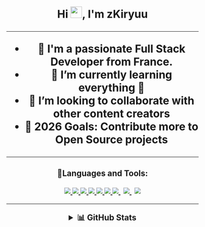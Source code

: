 <h1 align="center"> Hi <img src="https://raw.githubusercontent.com/MartinHeinz/MartinHeinz/master/wave.gif" width="30px">, I'm zKiryuu 
     
---

- 🔭 I'm a passionate Full Stack Developer from France.
- 🌱 I’m currently learning everything 🤣
- 👯 I’m looking to collaborate with other content creators
- 🥅 2026 Goals: Contribute more to Open Source projects

---

<h2 align="center">🚀Languages and Tools:
<br />

<p align="center"> 
     </a>
    <a href="https://reactjs.org/" target="_blank"> <img src="https://img.icons8.com/color/48/000000/react-native.png"/> </a>
    </a> 
    <a href="https://www.php.net/" target="_blank"> <img src="https://img.icons8.com/fluency/48/000000/php.png"/> </a>
    </a> 
    <a href="https://developer.mozilla.org/en-US/docs/Web/JavaScript" target="_blank"> <img src="https://img.icons8.com/color/48/000000/javascript.png"/> </a> 
    <a href="https://www.w3.org/html/" target="_blank"> <img src="https://img.icons8.com/color/48/000000/html-5.png"/> </a> 
    <a href="https://www.w3schools.com/css/" target="_blank"> <img src="https://img.icons8.com/color/48/000000/css3.png"/> </a> 
    <a href="https://getbootstrap.com" target="_blank"> <img src="https://img.icons8.com/color/48/000000/bootstrap.png"/> </a> 
    </a> 
    <a style="padding-right:8px;" href="https://nodejs.org" target="_blank"> <img src="https://img.icons8.com/color/48/000000/nodejs.png"/> </a> 
    <a style="padding-right:8px;" href="https://www.mysql.com/" target="_blank"> <img src="https://img.icons8.com/fluent/50/000000/mysql-logo.png"/> </a>
</a> 
 </a>   
    <a href="https://git-scm.com/" target="_blank"> <img src="https://img.icons8.com/color/48/000000/git.png"/> </a> 
 

<br />

---

<details>
  <summary>📊 GitHub Stats</summary>
  <br />
    <a href="https://github.com/zKiryuu/github-readme-stats"><img alt="K Github Stats" src="https://github-readme-stats.vercel.app/api?username=zKiryuu&show_icons=true&count_private=true&theme=react&hide_border=true&bg_color=0D1117" /></a>
  <a href="https://github.com/zKiryuu/github-readme-stats"><img alt="zKiryuu Top Languages" src="https://github-readme-stats.vercel.app/api/top-langs/?username=zKiryuu&langs_count=8&count_private=true&layout=compact&theme=react&hide_border=true&bg_color=0D1117" /></a>
  <br/>

</details>
